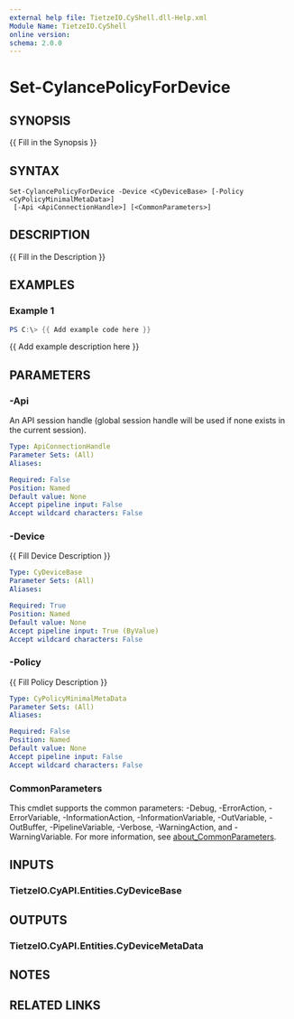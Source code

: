 ```yaml
---
external help file: TietzeIO.CyShell.dll-Help.xml
Module Name: TietzeIO.CyShell
online version:
schema: 2.0.0
---
```


# Set-CylancePolicyForDevice

## SYNOPSIS
{{ Fill in the Synopsis }}

## SYNTAX

```
Set-CylancePolicyForDevice -Device <CyDeviceBase> [-Policy <CyPolicyMinimalMetaData>]
 [-Api <ApiConnectionHandle>] [<CommonParameters>]
```

## DESCRIPTION
{{ Fill in the Description }}

## EXAMPLES

### Example 1
```powershell
PS C:\> {{ Add example code here }}
```

{{ Add example description here }}

## PARAMETERS

### -Api
An API session handle (global session handle will be used if none exists in the current session).

```yaml
Type: ApiConnectionHandle
Parameter Sets: (All)
Aliases:

Required: False
Position: Named
Default value: None
Accept pipeline input: False
Accept wildcard characters: False
```

### -Device
{{ Fill Device Description }}

```yaml
Type: CyDeviceBase
Parameter Sets: (All)
Aliases:

Required: True
Position: Named
Default value: None
Accept pipeline input: True (ByValue)
Accept wildcard characters: False
```

### -Policy
{{ Fill Policy Description }}

```yaml
Type: CyPolicyMinimalMetaData
Parameter Sets: (All)
Aliases:

Required: False
Position: Named
Default value: None
Accept pipeline input: False
Accept wildcard characters: False
```

### CommonParameters
This cmdlet supports the common parameters: -Debug, -ErrorAction, -ErrorVariable, -InformationAction, -InformationVariable, -OutVariable, -OutBuffer, -PipelineVariable, -Verbose, -WarningAction, and -WarningVariable. For more information, see [about_CommonParameters](http://go.microsoft.com/fwlink/?LinkID=113216).

## INPUTS

### TietzeIO.CyAPI.Entities.CyDeviceBase

## OUTPUTS

### TietzeIO.CyAPI.Entities.CyDeviceMetaData

## NOTES

## RELATED LINKS
